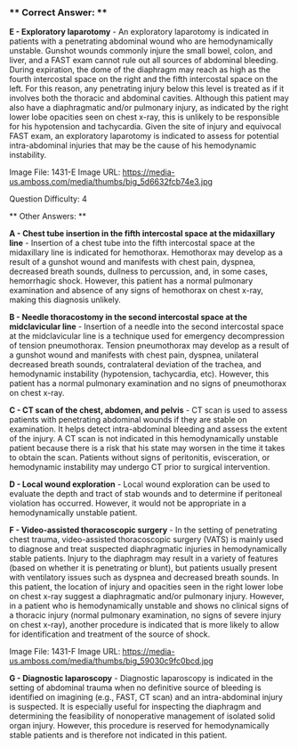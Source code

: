 ### ** Correct Answer: **

**E - Exploratory laparotomy** - An exploratory laparotomy is indicated in patients with a penetrating abdominal wound who are hemodynamically unstable. Gunshot wounds commonly injure the small bowel, colon, and liver, and a FAST exam cannot rule out all sources of abdominal bleeding. During expiration, the dome of the diaphragm may reach as high as the fourth intercostal space on the right and the fifth intercostal space on the left. For this reason, any penetrating injury below this level is treated as if it involves both the thoracic and abdominal cavities. Although this patient may also have a diaphragmatic and/or pulmonary injury, as indicated by the right lower lobe opacities seen on chest x-ray, this is unlikely to be responsible for his hypotension and tachycardia. Given the site of injury and equivocal FAST exam, an exploratory laparotomy is indicated to assess for potential intra-abdominal injuries that may be the cause of his hemodynamic instability.

Image File: 1431-E
Image URL: https://media-us.amboss.com/media/thumbs/big_5d6632fcb74e3.jpg

Question Difficulty: 4

** Other Answers: **

**A - Chest tube insertion in the fifth intercostal space at the midaxillary line** - Insertion of a chest tube into the fifth intercostal space at the midaxillary line is indicated for hemothorax. Hemothorax may develop as a result of a gunshot wound and manifests with chest pain, dyspnea, decreased breath sounds, dullness to percussion, and, in some cases, hemorrhagic shock. However, this patient has a normal pulmonary examination and absence of any signs of hemothorax on chest x-ray, making this diagnosis unlikely.

**B - Needle thoracostomy in the second intercostal space at the midclavicular line** - Insertion of a needle into the second intercostal space at the midclavicular line is a technique used for emergency decompression of tension pneumothorax. Tension pneumothorax may develop as a result of a gunshot wound and manifests with chest pain, dyspnea, unilateral decreased breath sounds, contralateral deviation of the trachea, and hemodynamic instability (hypotension, tachycardia, etc). However, this patient has a normal pulmonary examination and no signs of pneumothorax on chest x-ray.

**C - CT scan of the chest, abdomen, and pelvis** - CT scan is used to assess patients with penetrating abdominal wounds if they are stable on examination. It helps detect intra-abdominal bleeding and assess the extent of the injury. A CT scan is not indicated in this hemodynamically unstable patient because there is a risk that his state may worsen in the time it takes to obtain the scan. Patients without signs of peritonitis, evisceration, or hemodynamic instability may undergo CT prior to surgical intervention.

**D - Local wound exploration** - Local wound exploration can be used to evaluate the depth and tract of stab wounds and to determine if peritoneal violation has occurred. However, it would not be appropriate in a hemodynamically unstable patient.

**F - Video-assisted thoracoscopic surgery** - In the setting of penetrating chest trauma, video-assisted thoracoscopic surgery (VATS) is mainly used to diagnose and treat suspected diaphragmatic injuries in hemodynamically stable patients. Injury to the diaphragm may result in a variety of features (based on whether it is penetrating or blunt), but patients usually present with ventilatory issues such as dyspnea and decreased breath sounds. In this patient, the location of injury and opacities seen in the right lower lobe on chest x-ray suggest a diaphragmatic and/or pulmonary injury. However, in a patient who is hemodynamically unstable and shows no clinical signs of a thoracic injury (normal pulmonary examination, no signs of severe injury on chest x-ray), another procedure is indicated that is more likely to allow for identification and treatment of the source of shock.

Image File: 1431-F
Image URL: https://media-us.amboss.com/media/thumbs/big_59030c9fc0bcd.jpg

**G - Diagnostic laparoscopy** - Diagnostic laparoscopy is indicated in the setting of abdominal trauma when no definitive source of bleeding is identified on imagining (e.g., FAST, CT scan) and an intra-abdominal injury is suspected. It is especially useful for inspecting the diaphragm and determining the feasibility of nonoperative management of isolated solid organ injury. However, this procedure is reserved for hemodynamically stable patients and is therefore not indicated in this patient.

